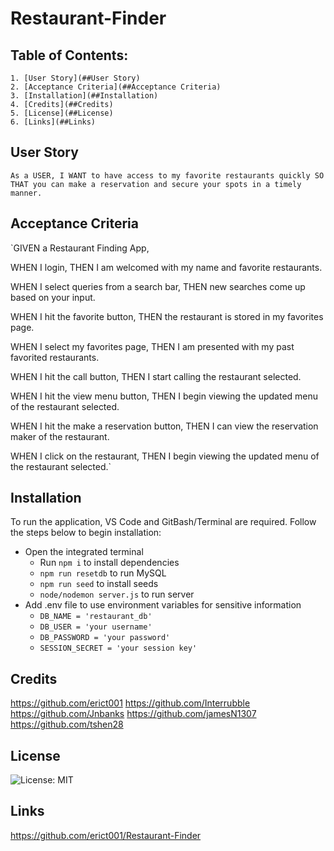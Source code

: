 # Restaurant-Finder

  ## Table of Contents:
    1. [User Story](##User Story) 
    2. [Acceptance Criteria](##Acceptance Criteria)  
    3. [Installation](##Installation)
    4. [Credits](##Credits)
    5. [License](##License)
    6. [Links](##Links)

  ## User Story 
  `As a USER,
  I WANT to have access to my favorite restaurants quickly
  SO THAT you can make a reservation and secure your spots in a timely manner.`

  ## Acceptance Criteria
  `GIVEN a Restaurant Finding App, 

  WHEN I login,
  THEN I am welcomed with my name and favorite restaurants. 

  WHEN I select queries from a search bar,
  THEN new searches come up based on your input. 

  WHEN I hit the favorite button,
  THEN the restaurant is stored in my favorites page. 

  WHEN I select my favorites page,
  THEN I am presented with my past favorited restaurants.

  WHEN I hit the call button,
  THEN I start calling the restaurant selected.

  WHEN I hit the view menu button,
  THEN I begin viewing the updated menu of the restaurant selected.

  WHEN I hit the make a reservation button,
  THEN I can view the reservation maker of the restaurant.

  WHEN I click on the restaurant,
  THEN I begin viewing the updated menu of the restaurant selected.`

  ## Installation
  To run the application, VS Code and GitBash/Terminal are required. Follow the steps below to begin installation:

  - Open the integrated terminal
    - Run `npm i` to install dependencies
    - `npm run resetdb` to run MySQL
    - `npm run seed` to install seeds
    - `node/nodemon server.js` to run server
  - Add .env file to use environment variables for sensitive information
    - `DB_NAME = 'restaurant_db'`
    - `DB_USER = 'your username'`
    - `DB_PASSWORD = 'your password'`
    - `SESSION_SECRET = 'your session key'`

  ## Credits
  https://github.com/erict001
  https://github.com/Interrubble
  https://github.com/Jnbanks
  https://github.com/jamesN1307
  https://github.com/tshen28

  ## License
  ![License: MIT](https://img.shields.io/badge/License-MIT-yellow.svg)

  ## Links
  https://github.com/erict001/Restaurant-Finder



